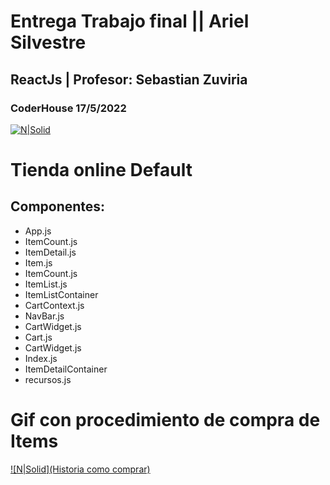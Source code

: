 # Entrega Trabajo final ||  Ariel Silvestre
## ReactJs | Profesor: Sebastian Zuviria
### CoderHouse 17/5/2022

[![N|Solid](https://cdn.buttercms.com/qdmiYBZcQVOH9SstT9bT)](https://github.com/arielsilvestre/cursoReact/tree/EntregaFinal)

# Tienda online Default
## Componentes:

- App.js
- ItemCount.js
- ItemDetail.js
- Item.js
- ItemCount.js
- ItemList.js
- ItemListContainer
- CartContext.js
- NavBar.js
- CartWidget.js
- Cart.js
- CartWidget.js
- Index.js
- ItemDetailContainer
- recursos.js

# Gif con procedimiento de compra de Items
[![N|Solid](Historia como comprar)](https://github.com/arielsilvestre/cursoReact/tree/EntregaFinal)
